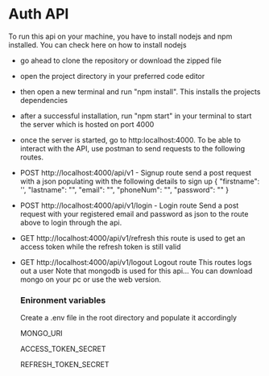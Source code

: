 # Auth API
To run this api on your machine, you have to install nodejs and npm installed. You can check here on how to install nodejs
- go ahead to clone the repository or download the zipped file
- open the project directory in your preferred code editor
- then open a new terminal and run "npm install". This installs the projects dependencies
- after a successful installation, run "npm start" in your terminal to start the server which is hosted on port 4000
- once the server is started, go to http:localhost:4000. To be able to interact with the API, use postman to send requests to the following routes.
- POST http://localhost:4000/api/v1 - Signup route
  send a post request with a json populating with the following details to sign up 
  {
    "firstname": '',
    "lastname": "",
    "email": "",
    "phoneNum": "",
    "password": ""
  }

- POST http://localhost:4000/api/v1/login - Login route
  Send a post request with your registered email and password as json to the route above to login through the api.
- GET http://localhost:4000/api/v1/refresh this route is used to get an access token while the refresh token is still valid

- GET http://localhost:4000/api/v1/logout Logout route
  This routes logs out a user
  Note that mongodb is used for this api... You can download mongo on your pc or use the web version.
  
  ### Enironment variables
  Create a .env file in the root directory and populate it accordingly
  
  MONGO_URI
  
  ACCESS_TOKEN_SECRET
  
  REFRESH_TOKEN_SECRET
